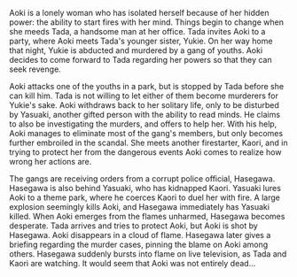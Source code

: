 <!-- Crossfire (2000) -->

Aoki is a lonely woman who has isolated herself because of her hidden power: the ability to start fires with her mind. Things begin to change when she meeds Tada, a handsome man at her office. Tada invites Aoki to a party, where Aoki meets Tada's younger sister, Yukie. On her way home that night, Yukie is abducted and murdered by a gang of youths. Aoki decides to come forward to Tada regarding her powers so that they can seek revenge.

Aoki attacks one of the youths in a park, but is stopped by Tada before she can kill him. Tada is not willing to let either of them become murderers for Yukie's sake. Aoki withdraws back to her solitary life, only to be disturbed by Yasuaki, another gifted person with the ability to read minds. He claims to also be investigating the murders, and offers to help her. With his help, Aoki manages to eliminate most of the gang's members, but only becomes further embroiled in the scandal. She meets another firestarter, Kaori, and in trying to protect her from the dangerous events Aoki comes to realize how wrong her actions are.

The gangs are receiving orders from a corrupt police official, Hasegawa. Hasegawa is also behind Yasuaki, who has kidnapped Kaori. Yasuaki lures Aoki to a theme park, where he coerces Kaori to duel her with fire. A large explosion seemingly kills Aoki, and Hasegawa immediately has Yasuaki killed. When Aoki emerges from the flames unharmed, Hasegawa becomes desperate. Tada arrives and tries to protect Aoki, but Aoki is shot by Hasegawa. Aoki disappears in a cloud of flame. Hasegawa later gives a briefing regarding the murder cases, pinning the blame on Aoki among others. Hasegawa suddenly bursts into flame on live television, as Tada and Kaori are watching. It would seem that Aoki was not entirely dead...